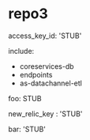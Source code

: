 # repo3

access_key_id: 'STUB'

include:
  - coreservices-db
  - endpoints
  - as-datachannel-etl

foo: STUB

new_relic_key : 'STUB'

bar: 'STUB'
